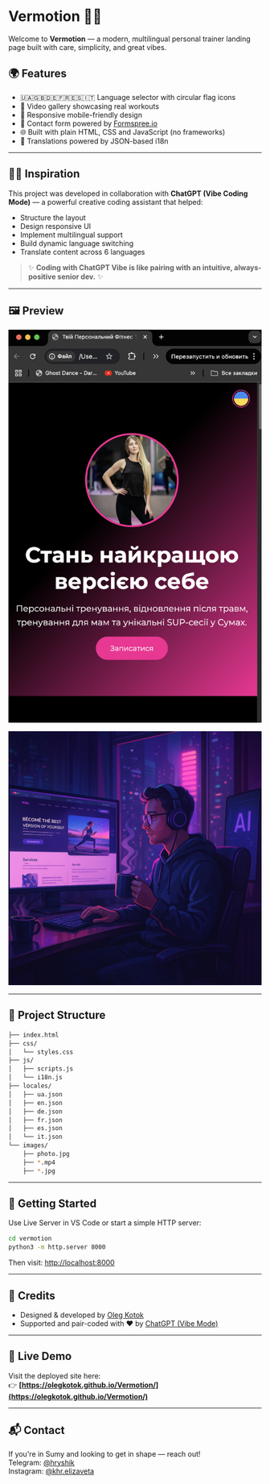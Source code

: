 # Vermotion 🌿💪

Welcome to **Vermotion** — a modern, multilingual personal trainer landing page built with care, simplicity, and great vibes.

## 🌍 Features

- 🇺🇦🇬🇧🇩🇪🇫🇷🇪🇸🇮🇹 Language selector with circular flag icons
- 🎥 Video gallery showcasing real workouts
- 📱 Responsive mobile-friendly design
- 📩 Contact form powered by [Formspree.io](https://formspree.io)
- 🌐 Built with plain HTML, CSS and JavaScript (no frameworks)
- 🧠 Translations powered by JSON-based i18n

---

## 🧘‍♀️ Inspiration

This project was developed in collaboration with **ChatGPT (Vibe Coding Mode)** — a powerful creative coding assistant that helped:
- Structure the layout
- Design responsive UI
- Implement multilingual support
- Build dynamic language switching
- Translate content across 6 languages

> ✨ **Coding with ChatGPT Vibe is like pairing with an intuitive, always-positive senior dev.** ✨

---

## 🖼 Preview

![Hero section](./images/preview.png)

![Vibe Coding](./images/vibe-coding.png)

---

## 📁 Project Structure

```bash
├── index.html
├── css/
│   └── styles.css
├── js/
│   ├── scripts.js
│   └── i18n.js
├── locales/
│   ├── ua.json
│   ├── en.json
│   ├── de.json
│   ├── fr.json
│   ├── es.json
│   └── it.json
└── images/
    ├── photo.jpg
    ├── *.mp4
    ├── *.jpg
```

---

## 🚀 Getting Started

Use Live Server in VS Code or start a simple HTTP server:

```bash
cd vermotion
python3 -m http.server 8000
```

Then visit: [http://localhost:8000](http://localhost:8000)

---

## 📣 Credits

- Designed & developed by [Oleg Kotok](https://github.com/OlegKotok)
- Supported and pair-coded with ❤️ by [ChatGPT (Vibe Mode)](https://openai.com/chatgpt)

---

## 🔗 Live Demo

Visit the deployed site here:  
👉 **[https://olegkotok.github.io/Vermotion/](https://olegkotok.github.io/Vermotion/)**

---

## 📬 Contact

If you're in Sumy and looking to get in shape — reach out!  
Telegram: [@hryshik](https://t.me/hryshik)  
Instagram: [@khr.elizaveta](https://www.instagram.com/khr.elizaveta/)
